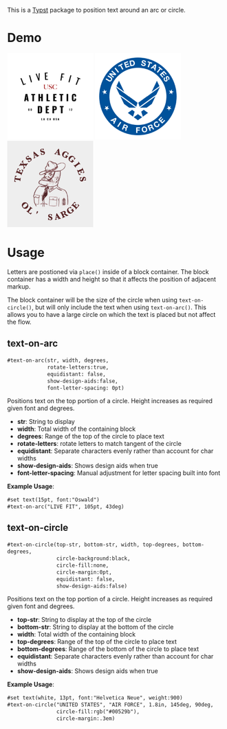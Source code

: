 This is a [Typst](https://github.com/typst/typst) package to position text around an arc or circle.

# Demo

<img src="examples/live_fit.png"  width="200"/>
<img src="examples/air_force.png" width="200"/>
<img src="examples/ol_sarge.png"  width="200"/>

# Usage

Letters are postioned via `place()` inside of a block container.  The block container has a width and height so that it affects the position of adjacent markup.

The block container will be the size of the circle when using `text-on-circle()`, but will only include the text when using `text-on-arc()`.  This allows you to have a large circle on which the text is placed but not affect the flow.

## text-on-arc


```typst
#text-on-arc(str, width, degrees,
             rotate-letters:true,
             equidistant: false,
             show-design-aids:false,
             font-letter-spacing: 0pt)
```

Positions text on the top portion of a circle.  Height increases as required given font and degrees.

 * **str**: String to display
 * **width**: Total width of the containing block
 * **degrees**: Range of the top of the circle to place text
 * **rotate-letters**: rotate letters to match tangent of the circle
 * **equidistant**: Separate characters evenly rather than account for char widths
 * **show-design-aids**: Shows design aids when true
 * **font-letter-spacing**: Manual adjustment for letter spacing built into font

**Example Usage**:

```typst
#set text(15pt, font:"Oswald")
#text-on-arc("LIVE FIT", 105pt, 43deg)
```

## text-on-circle

```typst
#text-on-circle(top-str, bottom-str, width, top-degrees, bottom-degrees,
                circle-background:black,
                circle-fill:none,
                circle-margin:0pt,
                equidistant: false,
                show-design-aids:false)
```

Positions text on the top portion of a circle.  Height increases as required
given font and degrees.

 * **top-str**: String to display at the top of the circle
 * **bottom-str**: String to display at the bottom of the circle
 * **width**: Total width of the containing block
 * **top-degrees**: Range of the top of the circle to place text
 * **bottom-degrees**: Range of the bottom of the circle to place text
 * **equidistant**: Separate characters evenly rather than account for char widths
 * **show-design-aids**: Shows design aids when true

**Example Usage**:

```typst
#set text(white, 13pt, font:"Helvetica Neue", weight:900)
#text-on-circle("UNITED STATES", "AIR FORCE", 1.8in, 145deg, 90deg,
                circle-fill:rgb("#00529b"),
                circle-margin:.3em)
```
